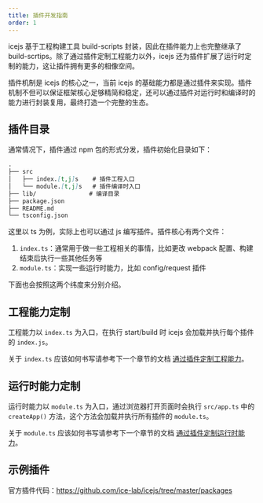 ```yaml
---
title: 插件开发指南
order: 1
---
```


icejs 基于工程构建工具 build-scripts 封装，因此在插件能力上也完整继承了 build-scrtips。除了通过插件定制工程能力以外，icejs 还为插件扩展了运行时定制的能力，这让插件拥有更多的相像空间。

插件机制是 icejs 的核心之一，当前 icejs 的基础能力都是通过插件来实现。插件机制不但可以保证框架核心足够精简和稳定，还可以通过插件对运行时和编译时的能力进行封装复用，最终打造一个完整的生态。

## 插件目录

通常情况下，插件通过 npm 包的形式分发，插件初始化目录如下：

```md
.
├── src
│   ├── index.[t,j]s    # 插件工程入口
│   └── module.[t,j]s   # 插件编译时入口
├── lib/               # 编译目录
├── package.json
├── README.md
└── tsconfig.json
```

这里以 ts 为例，实际上也可以通过 js 编写插件。插件核心有两个文件：

1. `index.ts`：通常用于做一些工程相关的事情，比如更改 webpack 配置、构建结束后执行一些其他任务等
2. `module.ts`：实现一些运行时能力，比如 config/request 插件

下面也会按照这两个纬度来分别介绍。

## 工程能力定制

工程能力以 `index.ts` 为入口，在执行 start/build 时 icejs 会加载并执行每个插件的 `index.js`。

关于 `index.ts` 应该如何书写请参考下一个章节的文档 [通过插件定制工程能力](/docs/guide/develop/plugin-build.md)。

## 运行时能力定制

运行时能力以 `module.ts` 为入口，通过浏览器打开页面时会执行 `src/app.ts` 中的 `createApp()` 方法，这个方法会加载并执行所有插件的 `module.ts`。

关于 `module.ts` 应该如何书写请参考下一个章节的文档 [通过插件定制运行时能力](/docs/guide/develop/plugin-runtime.md)。

## 示例插件

官方插件代码：https://github.com/ice-lab/icejs/tree/master/packages
